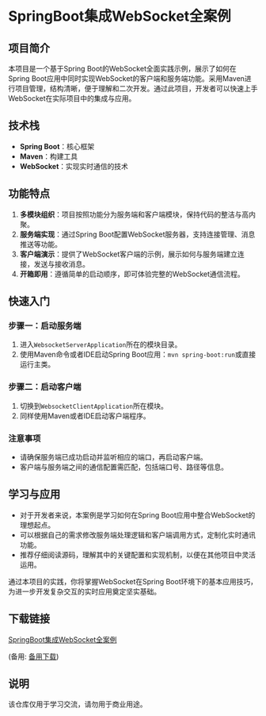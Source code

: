# SpringBoot集成WebSocket全案例

## 项目简介

本项目是一个基于Spring Boot的WebSocket全面实践示例，展示了如何在Spring Boot应用中同时实现WebSocket的客户端和服务端功能。采用Maven进行项目管理，结构清晰，便于理解和二次开发。通过此项目，开发者可以快速上手WebSocket在实际项目中的集成与应用。

## 技术栈

- **Spring Boot**：核心框架
- **Maven**：构建工具
- **WebSocket**：实现实时通信的技术

## 功能特点

1. **多模块组织**：项目按照功能分为服务端和客户端模块，保持代码的整洁与高内聚。
2. **服务端实现**：通过Spring Boot配置WebSocket服务器，支持连接管理、消息推送等功能。
3. **客户端演示**：提供了WebSocket客户端的示例，展示如何与服务端建立连接，发送与接收消息。
4. **开箱即用**：遵循简单的启动顺序，即可体验完整的WebSocket通信流程。

## 快速入门

### 步骤一：启动服务端

1. 进入`WebsocketServerApplication`所在的模块目录。
2. 使用Maven命令或者IDE启动Spring Boot应用：`mvn spring-boot:run`或直接运行主类。

### 步骤二：启动客户端

1. 切换到`WebsocketClientApplication`所在模块。
2. 同样使用Maven或者IDE启动客户端程序。

### 注意事项

- 请确保服务端已成功启动并监听相应的端口，再启动客户端。
- 客户端与服务端之间的通信配置需匹配，包括端口号、路径等信息。

## 学习与应用

- 对于开发者来说，本案例是学习如何在Spring Boot应用中整合WebSocket的理想起点。
- 可以根据自己的需求修改服务端处理逻辑和客户端调用方式，定制化实时通讯功能。
- 推荐仔细阅读源码，理解其中的关键配置和实现机制，以便在其他项目中灵活运用。

通过本项目的实践，你将掌握WebSocket在Spring Boot环境下的基本应用技巧，为进一步开发复杂交互的实时应用奠定坚实基础。

## 下载链接
[SpringBoot集成WebSocket全案例](https://pan.quark.cn/s/b3e645c541ca) 

(备用: [备用下载](https://pan.baidu.com/s/1k4i9MT5hqdsVDVLY3OZEYQ?pwd=1234))

## 说明

该仓库仅用于学习交流，请勿用于商业用途。
